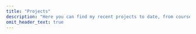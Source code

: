 ```yaml
---
title: "Projects"
description: "Here you can find my recent projects to date, from coursework to fun extracurriculars I do in my spare time."
omit_header_text: true
---
```

